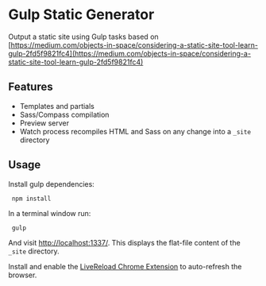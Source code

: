 Gulp Static Generator
=====================

Output a static site using Gulp tasks based on [https://medium.com/objects-in-space/considering-a-static-site-tool-learn-gulp-2fd5f9821fc4](https://medium.com/objects-in-space/considering-a-static-site-tool-learn-gulp-2fd5f9821fc4)

## Features

- Templates and partials
- Sass/Compass compilation
- Preview server
- Watch process recompiles HTML and Sass on any change into a `_site` directory

## Usage

Install gulp dependencies:

     npm install

In a terminal window run:

     gulp

And visit [http://localhost:1337/](http://localhost:1337/). This displays the flat-file content of the `_site` directory.

Install and enable the [LiveReload Chrome Extension](https://chrome.google.com/webstore/detail/livereload/jnihajbhpnppcggbcgedagnkighmdlei?hl=en) to auto-refresh the browser.